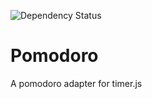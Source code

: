 ![Dependency Status][david-dm]

# Pomodoro
A pomodoro adapter for timer.js

[david-dm]: https://david-dm.org/skylerto/pomodoro.svg
